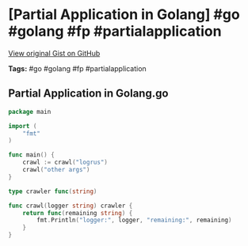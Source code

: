 # [Partial Application in Golang] #go #golang #fp #partialapplication

[View original Gist on GitHub](https://gist.github.com/Integralist/bb12b7c70da37501c62014789c3c0827)

**Tags:** #go #golang #fp #partialapplication

## Partial Application in Golang.go

```go
package main

import (
	"fmt"
)

func main() {
	crawl := crawl("logrus")
	crawl("other args")
}

type crawler func(string)

func crawl(logger string) crawler {
	return func(remaining string) {
		fmt.Println("logger:", logger, "remaining:", remaining)
	}
}

```

